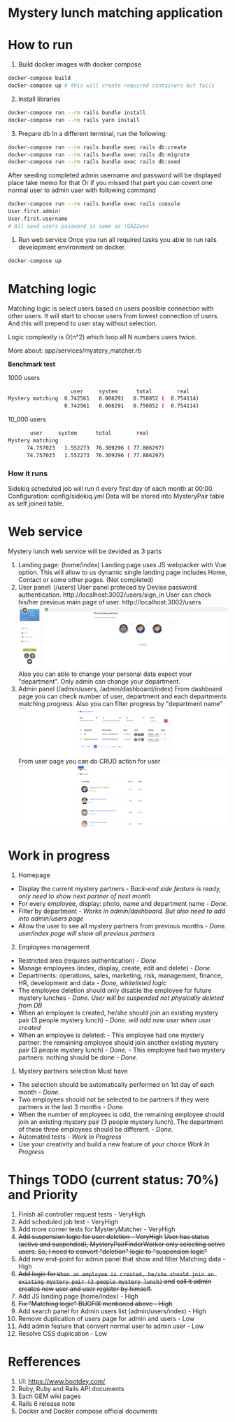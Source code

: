 # Mystery lunch matching application

# How to run

1. Build docker images with docker compose
```bash
docker-compose build
docker-compose up # this will create required containers but fails
```

2. Install libraries
```bash
docker-compose run --rm rails bundle install
docker-compose run --rm rails yarn install
```

3. Prepare db
In a different terminal, run the following:

```bash
docker-compose run --rm rails bundle exec rails db:create
docker-compose run --rm rails bundle exec rails db:migrate
docker-compose run --rm rails bundle exec rails db:seed
```

After seeding completed admin username and password will be displayed place take memo for that
Or if you missed that part you can covert one normal user to admin user with following command
```bash
docker-compose run --rm rails bundle exec rails console
User.first.admin!
User.first.username
# All seed users password is same as !QAZ2wsx
```

1. Run web service
Once you run all required tasks you able to run rails development environment on docker.
```bash
docker-compose up
```

# Matching logic

Matching logic is select users based on users possible connection with other users.
It will start to choose users from lowest connection of users. And this will prepend to user
stay without selection.

Logic complexity is O(n^2) which loop all N numbers users twice. 

More about: app/services/mystery_matcher.rb

**Benchmark test**


1000 users

```bash
                    user     system      total        real
Mystery matching  0.742561   0.008291   0.750852 (  0.754114)
                  0.742561   0.008291   0.750852 (  0.754114)
```

10_000 users

```bash
       user     system      total        real
Mystery matching
      74.757023   1.552273  76.309296 ( 77.806297)
      74.757023   1.552273  76.309296 ( 77.806297)
```

### How it runs

Sidekiq scheduled job will run it every first day of each month at 00:00.
Configuration: config/sidekiq.yml
Data will be stored into MysteryPair table as self joined table.

# Web service

Mystery lunch web service will be devided as 3 parts

1. Landing page: (home/index)
   Landing page uses JS webpacker with Vue option. This will allow to us dynamic single landing page includes
   Home, Contact or some other pages. (Not completed)
2. User panel: (/users) 
   User panel proteced by Devise password authentication. http://localhost:3002/users/sign_in
   User can check his/her previous main page of user. http://localhost:3002/users
   ![plot](./docs/users_index.png)
   Also you can able to change your personal data expect your "department". Only admin can change your department.
3. Admin panel (/admin/users, /admin/dashboard/index)
   From dashboard page you can check number of user, department and each departments matching progress.
   Also you can filter progress by "department name"
   ![plot](./docs/admin_index.png)
   From user page you can do CRUD action for user
   ![plot](./docs/admin_users.png)

# Work in progress

1. Homepage
- Display the current mystery partners  - _Back-end side feature is ready, only need to show next partner of next month_
- For every employee, display: photo, name and department name - _Done._
- Filter by department - _Works in admin/dashboard. But also need to add into admin/users page_
- Allow the user to see all mystery partners from previous months - _Done. user/index page will show all previous partners_
2. Employees management
- Restricted area (requires authentication) - _Done._
- Manage employees (index, display, create, edit and delete) - _Done._
- Departments: operations, sales, marketing, risk, management, finance, HR, development and data - _Done, whitelisted logic_
- The employee deletion should only disable the employee for future mystery lunches - _Done. User will be suspended not physically deleted from DB_
- When an employee is created, he/she should join an existing mystery pair (3 people mystery lunch) - _Done. will add new user when user created_
- When an employee is deleted:
      - This employee had one mystery partner: the remaining employee should join another existing mystery pair (3 people mystery lunch) - _Done._
      - This employee had two mystery partners: nothing should be done - _Done._
1. Mystery partners selection
Must have
- The selection should be automatically performed on 1st day of each month  - _Done._
- Two employees should not be selected to be partners if they were partners in the last 3 months  - _Done._
- When the number of employees is odd, the remaining employee should join an existing mystery pair (3 people mystery lunch). The department of these three employees should be different. - _Done._
- Automated tests - _Work In Progress_
- Use your creativity and build a new feature of your choice _Work In Progress_

# Things TODO (current status: 70%) and Priority
1. Finish all controller request tests - VeryHigh
2. Add scheduled job test - VeryHigh
3. Add more corner tests for MysteryMatcher - VeryHigh
4. ~~Add suspension logic for user deletion - VeryHigh~~
   ~~User has status (active and suspended), MysteryPairFinderWorker only selecting active users.~~
   ~~So, I need to convert "deletion" logic to "suspension logic"~~
5. Add new end-point for admin panel that show and filter Matching data - High
6. ~~Add logic for `When an employee is created, he/she should join an existing mystery pair (3 people mystery lunch)` and~~
   ~~call it admin creates new user and user register by himself.~~
7. Add JS landing page (home/index) - High
8. ~~Fix "Matching logic" BUGFIX mentioned above - High~~
9.  Add search panel for Admin users list (admin/users/index) - High
10. Remove duplication of users page for admin and users - Low
11. Add admin feature that convert normal user to admin user - Low
12. Resolve CSS duplication - Low

# Refferences

1. UI: https://www.bootdey.com/
2. Ruby, Ruby and Rails API documents
3. Each GEM wiki pages
4. Rails 6 release note
5. Docker and Docker compose official documents
